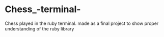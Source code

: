 # Chess_-terminal-
Chess played in the ruby terminal. made as a final project to show proper understanding of the ruby library
